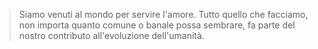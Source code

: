 > Siamo venuti al mondo per servire l'amore. Tutto quello che facciamo, non importa quanto comune o
> banale possa sembrare, fa parte del nostro contributo all'evoluzione dell'umanità.